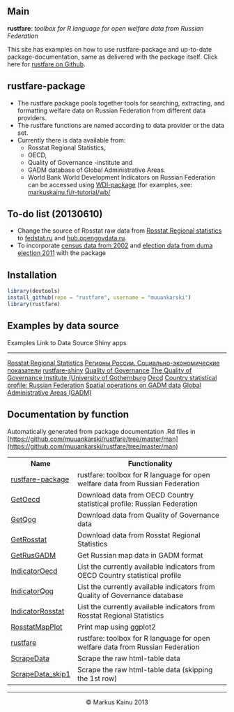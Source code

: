## Main

**rustfare**: *toolbox for R language for open welfare data from Russian Federation*

This site has examples on how to use rustfare-package and up-to-date package-documentation, same as delivered with the package itself. Click here for [rustfare on Github](https://github.com/muuankarski/rustfare).

## rustfare-package

- The rustfare package pools together tools for searching, extracting, and formatting welfare data on Russian Federation from different data providers. 
- The rustfare functions are named according to data provider or the data set. 
- Currently there is data available from: 
    - Rosstat Regional Statistics, 
    - OECD, 
    - Quality of Governance -institute and
    - GADM database of Global Administrative Areas. 
    - World Bank World Development Indicators on Russian Federation can be accessed using [WDI-package](http://cran.r-project.org/web/packages/WDI/index.html) (for examples, see: [markuskainu.fi/r-tutorial/wb/](http://markuskainu.fi/r-tutorial/wb/)

## To-do list (20130610)
- Change the source of Rosstat raw data from [Rosstat Regional statistics](http://www.gks.ru/wps/wcm/connect/rosstat_main/rosstat/ru/statistics/publications/catalog/doc_1138623506156) to [fedstat.ru](http://fedstat.ru/indicators/start.do) and [hub.opengovdata.ru](http://hub.opengovdata.ru/).
- To incorporate [census data from 2002](http://std.gmcrosstata.ru/webapi/opendatabase?id=vpn2002_pert) and [election data from duma election 2011](http://www.vybory.izbirkom.ru/region/region/izbirkom?action=show&root=1&tvd=100100028713304&vrn=100100028713299&region=0&global=1&sub_region=0&prver=0&pronetvd=null&vibid=100100028713304&type=233) with the package

## Installation


```r
library(devtools)
install_github(repo = "rustfare", username = "muuankarski")
library(rustfare)
```


## Examples by data source

Examples                                             Link to Data Source                                                                                                                                                   Shiny apps
-------------------------------------------          --------------------------------------------------------------------------------------------------------------------------------------------------------------------- -------------
[Rosstat Regional Statistics](example_rosstat.html)  [Регионы России. Социально-экономические показатели](http://www.gks.ru/wps/wcm/connect/rosstat_main/rosstat/ru/statistics/publications/catalog/doc_1138623506156)     [rustfare-shiny](http://glimmer.rstudio.com/muuankarski/rustfare/)
[Quality of Governance](example_qog.html)            [The Quality of Governance Institute (University of Gothernburg](http://www.qog.pol.gu.se/)
[Oecd](example_oecd.html)                            [Country statistical profile: Russian Federation](http://www.oecd-ilibrary.org/economics/country-statistical-profile-russian-federation-2013_csp-rus-table-2013-1-en)
[Spatial operations on GADM data](example_gadm.html) [Global Administrative Areas (GADM)](http://www.gadm.org/)                



## Documentation by function

Automatically generated from package documentation .Rd files in [https://github.com/muuankarski/rustfare/tree/master/man](https://github.com/muuankarski/rustfare/tree/master/man)


<table width="100%">
<tr><th>Name</th><th>Functionality</th></tr>

<tr><td width="25%"><a href="rustfare.html">rustfare-package</a></td>
<td>rustfare: toolbox for R language for open welfare data from Russian Federation</td></tr>
<tr><td width="25%"><a href="GetOecd.html">GetOecd</a></td>
<td>Download data from OECD Country statistical profile: Russian Federation</td></tr>
<tr><td width="25%"><a href="GetQog.html">GetQog</a></td>
<td>Download data from Quality of Governance data</td></tr>
<tr><td width="25%"><a href="GetRosstat.html">GetRosstat</a></td>
<td>Download data from Rosstat Regional Statistics</td></tr>
<tr><td width="25%"><a href="GetRusGADM.html">GetRusGADM</a></td>
<td>Get Russian map data in GADM format</td></tr>
<tr><td width="25%"><a href="IndicatorOecd.html">IndicatorOecd</a></td>
<td>List the currently available indicators from OECD Country statistical profile</td></tr>
<tr><td width="25%"><a href="IndicatorQog.html">IndicatorQog</a></td>
<td>List the currently available indicators from Quality of Governance database</td></tr>
<tr><td width="25%"><a href="IndicatorRosstat.html">IndicatorRosstat</a></td>
<td>List the currently available indicators from Rosstat Regional Statistics</td></tr>
<tr><td width="25%"><a href="RosstatMapPlot.html">RosstatMapPlot</a></td>
<td>Print map using ggplot2</td></tr>
<tr><td width="25%"><a href="rustfare.html">rustfare</a></td>
<td>rustfare: toolbox for R language for open welfare data from Russian Federation</td></tr>
<tr><td width="25%"><a href="ScrapeData.html">ScrapeData</a></td>
<td>Scrape the raw html-table data</td></tr>
<tr><td width="25%"><a href="ScrapeData_skip1.html">ScrapeData_skip1</a></td>
<td>Scrape the raw html-table data (skipping the 1st row)</td></tr>


</table>


---

<center>
&copy; Markus Kainu 2013
</center>


